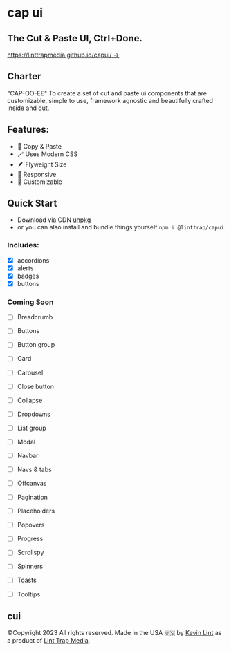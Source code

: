 
# cap ui

## The Cut & Paste UI, Ctrl+Done.

[https://linttrapmedia.github.io/capui/ →](https://linttrapmedia.github.io/capui/)

## Charter

"CAP-OO-EE" To create a set of cut and paste ui components that are customizable, simple to use, framework agnostic and beautifully crafted inside and out.

## Features:

- 🧈 Copy & Paste
- 🪄 Uses Modern CSS
- 🪶 Flyweight Size
- 🦋 Responsive
- 💅 Customizable

## Quick Start

- Download via CDN [unpkg](https://unpkg.com/@linttrap/capui@latest/dist/capui.zip)
- or you can also install and bundle things yourself `npm i @linttrap/capui`

### Includes:
- [x] accordions
- [x] alerts
- [x] badges
- [x] buttons

### Coming Soon
- [ ] Breadcrumb
- [ ] Buttons
- [ ] Button group
- [ ] Card
- [ ] Carousel
- [ ] Close button
- [ ] Collapse
- [ ] Dropdowns
- [ ] List group
- [ ] Modal
- [ ] Navbar
- [ ] Navs & tabs
- [ ] Offcanvas
- [ ] Pagination
- [ ] Placeholders
- [ ] Popovers
- [ ] Progress
- [ ] Scrollspy
- [ ] Spinners
- [ ] Toasts
- [ ] Tooltips


## cui

©Copyright 2023 All rights reserved. Made in the USA 🇺🇸 by [Kevin Lint](http://kevinlint.com) as a product of [Lint Trap Media](http://linttrap.media).
